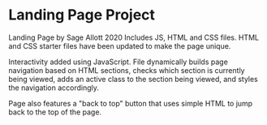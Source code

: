 # Landing Page Project

Landing Page by Sage Allott 2020
Includes JS, HTML and CSS files. HTML and CSS starter files have been updated to make the page unique.

Interactivity added using JavaScript. File dynamically builds page navigation based on HTML sections, checks which section is currently being viewed, adds an active class to the section being viewed, and styles the navigation accordingly.

Page also features a "back to top" button that uses simple HTML to jump back to the top of the page. 
